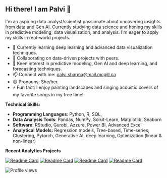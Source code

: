 ## Hi there! I am Palvi 👋
I'm an aspiring data analyst/scientist passionate about uncovering insights from data and Gen AI. Currently studying data science and honing my skills in predictive modeling, data visualization, and analysis. I'm eager to apply my skills in real-world projects.

- 🌱 Currently learning deep learning and advanced data visualization techniques.
- 🔭 Collaborating on data-driven projects with peers.
- 💬 Keen interest in predictive modeling, Gen AI and deep learning, and forecasting techniques.
- 📫 Connect with me: palvi.sharma@mail.mcgill.ca
- 😄 Pronouns: She/her.
- ⚡ Fun fact: I enjoy painting landscapes and singing acoustic covers of my favorite songs in my free time!

**Technical Skills:**
- **Programming Languages**: Python, R, SQL,
- **Data Analysis Tools**: Pandas, NumPy, Scikit-Learn, Matplotlib, Seaborn
- **Software**: RStudio, Gurobi, Azzure, Power BI, Advanced Excel
- **Analytical Models:** Regression models, Tree-based, Time-series, Clustering, Pytorch, Generative AI, deep learning, Optimization (linear & non-linear)

**Recent Analytics Projects**

[![Readme Card](https://github-readme-stats.vercel.app/api/pin/?username=Palvi-Sharma&repo=DeepSeek-AI-Sentiment-Analysis&theme=transparent)](https://github.com/Palvi-Sharma/DeepSeek-AI-Sentiment-Analysis) [![Readme Card](https://github-readme-stats.vercel.app/api/pin/?username=Palvi-Sharma&repo=Energy-Consumption-Forecasting&theme=transparent)](https://github.com/Palvi-Sharma/Energy-Consumption-Forecasting)
[![Readme Card](https://github-readme-stats.vercel.app/api/pin/?username=Palvi-Sharma&repo=Drug-review-sentiment-analysis&theme=transparent)](https://github.com/Palvi-Sharma/Drug-review-sentiment-analysis) [![Readme Card](https://github-readme-stats.vercel.app/api/pin/?username=Palvi-Sharma&repo=Automobile-Price-Prediction&theme=transparent)](https://github.com/Palvi-Sharma/Automobile-Price-Prediction)

![Profile views](https://komarev.com/ghpvc/?username=Palvi-Sharma)
